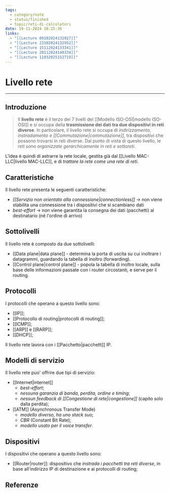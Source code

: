 ```yaml
---
tags:
  - category/note
  - status/finished
  - topic/reti-di-calcolatori
date: 19-11-2024 18:25:36
links:
  - "[[Lecture 09102024132027]]"
  - "[[Lecture 23102024132952]]"
  - "[[Lecture 15112024133341]]"
  - "[[Lecture 20112024140334]]"
  - "[[Lecture 11032025152719]]"
---
```

# Livello rete
---
## Introduzione
> Il **livello rete** è il terzo dei 7 livelli del [[Modello ISO-OSI|modello ISO-OSI]] e si occupa della **trasmissione dei dati tra due dispositivi in reti diverse**. In particolare, il livello rete si occupa di _indirizzamento, instradamento e [[Commutazione|commutazione]]_, tra dispositivi che possono trovarsi in reti diverse.
> Dal punto di vista di questo livello, le _reti sono organizzate gerarchicamente in reti e sottoreti_.

L'idea è quindi di astrarre la rete locale, gestita già dal [[Livello MAC-LLC|livello MAC-LLC]], e di _trattare la rete come una rete di reti_.

## Caratteristiche
Il livello rete presenta le seguenti caratteristiche:
- _[[Servizio non orientato alla connessione|connectionless]]_ -> non viene stabilita una connessione tra i dispositivi che si scambiano dati
- _best-effort_ -> non viene garantita la consegna dei dati (pacchetti) al destinatario (né l'ordine di arrivo)

## Sottolivelli
Il livello rete è composto da due sottolivelli:
- [[Data plane|data plane]] - determina la porta di uscita su cui inoltrare i datagrammi, guardando la tabella di inoltro (forwarding).
- [[Control plane|control plane]] - popola la tabella di inoltro locale, sulla base delle informazioni passate con i router circostanti, e serve per il routing.

## Protocolli
I protocolli che operano a questo livello sono:
- [[IP]];
- [[Protocollo di routing|protocolli di routing]];
- [[ICMP]];
- [[ARP]] e [[RARP]];
- [[DHCP]];

Il livello rete lavora con i [[Pacchetto|pacchetti]] IP.

## Modelli di servizio
Il livello rete puo' offrire due tipi di servizio:
- [[Internet|internet]]
	- _best-effort_;
	- _nessuna garanzia di banda, perdita, ordine e timing_;
	- _nessun feedback di [[Congestione di rete|congestione]]_ (capito solo dalla perdita);
- [[ATM]] (Asynchronous Transfer Mode)
	- _modello diverso, ha uno stack suo_;
	- _CBR_ (Constant Bit Rate);
	- _modello usato per il voice transfer_.

## Dispositivi
I dispositivi che operano a questo livello sono:
- [[Router|router]]: dispositivo che _instrada i pacchetti tra reti diverse_, in base all'indirizzo IP di destinazione e ai protocolli di routing;

## Referenze